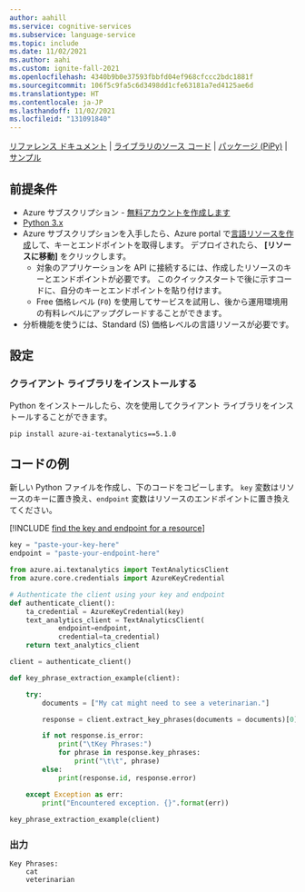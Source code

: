 ```yaml
---
author: aahill
ms.service: cognitive-services
ms.subservice: language-service
ms.topic: include
ms.date: 11/02/2021
ms.author: aahi
ms.custom: ignite-fall-2021
ms.openlocfilehash: 4340b9b0e37593fbbfd04ef968cfccc2bdc1881f
ms.sourcegitcommit: 106f5c9fa5c6d3498dd1cfe63181a7ed4125ae6d
ms.translationtype: HT
ms.contentlocale: ja-JP
ms.lasthandoff: 11/02/2021
ms.locfileid: "131091840"
---
```

[リファレンス ドキュメント](/python/api/azure-ai-textanalytics/azure.ai.textanalytics?preserve-view=true&view=azure-python) | [ライブラリのソース コード](https://github.com/Azure/azure-sdk-for-python/tree/main/sdk/textanalytics/azure-ai-textanalytics) | [パッケージ (PiPy)](https://pypi.org/project/azure-ai-textanalytics/5.1.0/) | [サンプル](https://github.com/Azure/azure-sdk-for-python/tree/main/sdk/textanalytics/azure-ai-textanalytics/samples)


## <a name="prerequisites"></a>前提条件

* Azure サブスクリプション - [無料アカウントを作成します](https://azure.microsoft.com/free/cognitive-services)
* [Python 3.x](https://www.python.org/)
* Azure サブスクリプションを入手したら、Azure portal で<a href="https://ms.portal.azure.com/#create/Microsoft.CognitiveServicesTextAnalytics"  title="言語リソースを作成する"  target="_blank">言語リソースを作成</a>して、キーとエンドポイントを取得します。 デプロイされたら、 **[リソースに移動]** をクリックします。
    * 対象のアプリケーションを API に接続するには、作成したリソースのキーとエンドポイントが必要です。 このクイックスタートで後に示すコードに、自分のキーとエンドポイントを貼り付けます。
    * Free 価格レベル (`F0`) を使用してサービスを試用し、後から運用環境用の有料レベルにアップグレードすることができます。
* 分析機能を使うには、Standard (S) 価格レベルの言語リソースが必要です。

## <a name="setting-up"></a>設定

### <a name="install-the-client-library"></a>クライアント ライブラリをインストールする

Python をインストールしたら、次を使用してクライアント ライブラリをインストールすることができます。

```console
pip install azure-ai-textanalytics==5.1.0
```

## <a name="code-example"></a>コードの例

新しい Python ファイルを作成し、下のコードをコピーします。 `key` 変数はリソースのキーに置き換え、`endpoint` 変数はリソースのエンドポイントに置き換えてください。 

[!INCLUDE [find the key and endpoint for a resource](../../../includes/find-azure-resource-info.md)]

```python
key = "paste-your-key-here"
endpoint = "paste-your-endpoint-here"

from azure.ai.textanalytics import TextAnalyticsClient
from azure.core.credentials import AzureKeyCredential

# Authenticate the client using your key and endpoint 
def authenticate_client():
    ta_credential = AzureKeyCredential(key)
    text_analytics_client = TextAnalyticsClient(
            endpoint=endpoint, 
            credential=ta_credential)
    return text_analytics_client

client = authenticate_client()

def key_phrase_extraction_example(client):

    try:
        documents = ["My cat might need to see a veterinarian."]

        response = client.extract_key_phrases(documents = documents)[0]

        if not response.is_error:
            print("\tKey Phrases:")
            for phrase in response.key_phrases:
                print("\t\t", phrase)
        else:
            print(response.id, response.error)

    except Exception as err:
        print("Encountered exception. {}".format(err))
        
key_phrase_extraction_example(client)
```

### <a name="output"></a>出力

```console
Key Phrases:
    cat
    veterinarian
```
